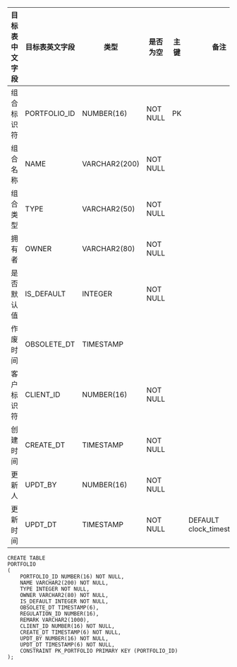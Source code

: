 <!--sec data-title="投资组合表" data-id="section0" data-show=true ces-->

| 目标表中文字段 | 目标表英文字段      | 类型            | 是否为空     | 主键   | 备注                        |
| ------- | ------------ | ------------- | -------- | ---- | ------------------------- |
| 组合标识符   | PORTFOLIO_ID | NUMBER(16)    | NOT NULL | PK   |                           |
| 组合名称    | NAME         | VARCHAR2(200) | NOT NULL |      |                           |
| 组合类型    | TYPE         | VARCHAR2(50)  | NOT NULL |      |                           |
| 拥有者     | OWNER        | VARCHAR2(80)  | NOT NULL |      |                           |
| 是否默认值   | IS_DEFAULT   | INTEGER       | NOT NULL |      |                           |
| 作废时间    | OBSOLETE_DT  | TIMESTAMP     |          |      |                           |
| 客户标识符   | CLIENT_ID    | NUMBER(16)    | NOT NULL |      |                           |
| 创建时间    | CREATE_DT    | TIMESTAMP     | NOT NULL |      |                           |
| 更新人     | UPDT_BY      | NUMBER(16)    | NOT NULL |      |                           |
| 更新时间    | UPDT_DT      | TIMESTAMP     | NOT NULL |      | DEFAULT clock_timestamp() |
<!--endsec-->

<!--sec data-title="DDL" data-id="section1" data-show=true ces-->

    CREATE TABLE
    PORTFOLIO
    (
        PORTFOLIO_ID NUMBER(16) NOT NULL,
        NAME VARCHAR2(200) NOT NULL,
        TYPE INTEGER NOT NULL,
        OWNER VARCHAR2(80) NOT NULL,
        IS_DEFAULT INTEGER NOT NULL,
        OBSOLETE_DT TIMESTAMP(6),
        REGULATION_ID NUMBER(16),
        REMARK VARCHAR2(1000),
        CLIENT_ID NUMBER(16) NOT NULL,
        CREATE_DT TIMESTAMP(6) NOT NULL,
        UPDT_BY NUMBER(16) NOT NULL,
        UPDT_DT TIMESTAMP(6) NOT NULL,
        CONSTRAINT PK_PORTFOLIO PRIMARY KEY (PORTFOLIO_ID)
    );
<!--endsec-->

